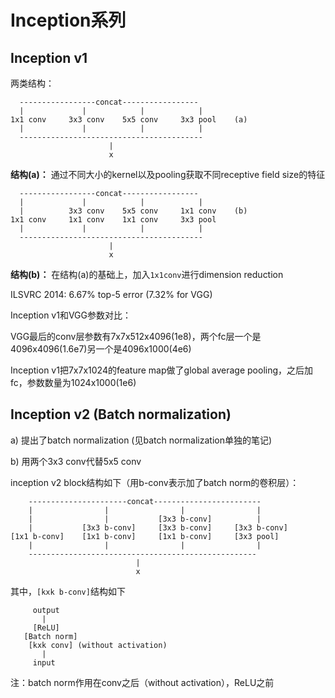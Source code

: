 # Inception系列

## Inception v1
两类结构：
```
  -----------------concat-----------------
  |             |            |            |
1x1 conv     3x3 conv    5x5 conv     3x3 pool    (a)
  |             |            |            |
  -----------------------------------------
                      |
                      x
```

**结构(a)：**
通过不同大小的kernel以及pooling获取不同receptive field size的特征

```
  -----------------concat-----------------
  |             |            |            |
  |          3x3 conv    5x5 conv     1x1 conv    (b)
1x1 conv     1x1 conv    1x1 conv     3x3 pool
  |             |            |            |
  -----------------------------------------
                      |
                      x
```

**结构(b)：**
在结构(a)的基础上，加入```1x1conv```进行dimension reduction

ILSVRC 2014: 6.67% top-5 error (7.32% for VGG)

Inception v1和VGG参数对比：

VGG最后的conv层参数有7x7x512x4096(1e8)，两个fc层一个是4096x4096(1.6e7)另一个是4096x1000(4e6)

Inception v1把7x7x1024的feature map做了global average pooling，之后加fc，参数数量为1024x1000(1e6)

## Inception v2 (Batch normalization)

a) 提出了batch normalization (见batch normalization单独的笔记)

b) 用两个3x3 conv代替5x5 conv

inception v2 block结构如下（用b-conv表示加了batch norm的卷积层）：
```
    ----------------------concat------------------------
    |                |                |                |
    |                |           [3x3 b-conv]          |
    |           [3x3 b-conv]     [3x3 b-conv]     [3x3 b-conv]    
[1x1 b-conv]    [1x1 b-conv]     [1x1 b-conv]     [3x3 pool]           
    |                |                |                |
    ---------------------------------------------------
                            |
                            x
```
其中，```[kxk b-conv]```结构如下
```
     output
       |
     [ReLU]
   [Batch norm]
    [kxk conv] (without activation)
       |
     input
```
注：batch norm作用在conv之后（without activation），ReLU之前
